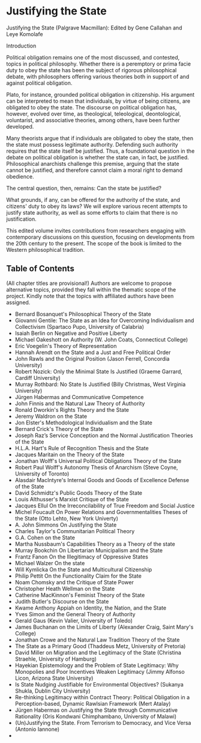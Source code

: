 # Justifying the State

Justifying the State (Palgrave Macmillan): Edited by Gene Callahan and Leye Komolafe

Introduction

Political obligation remains one of the most discussed, and contested, topics in political philosophy. Whether there is
a peremptory or prima facie duty to obey the state has been the subject of rigorous philosophical debate, with
philosophers offering various theories both in support of and against political obligation. 
 
Plato, for instance, grounded political obligation in citizenship. His argument can be interpreted to mean that
individuals, by virtue of being citizens, are obligated to obey the state. The discourse on political obligation has,
however, evolved over time, as theological, teleological, deontological, voluntarist, and associative theories, among
others, have been further developed. 
 
Many theorists argue that if individuals are obligated to obey the state, then the state must possess legitimate
authority. Defending such authority requires that the state itself be justified. Thus, a foundational question in the
debate on political obligation is whether the state can, in fact, be justified. Philosophical anarchists challenge this
premise, arguing that the state cannot be justified, and therefore cannot claim a moral right to demand obedience. 

The central question, then, remains: Can the state be justified? 

What grounds, if any, can be offered for the authority of the state, and citizens' duty to obey its laws? We will
explore various recent attempts to justify state authority, as well as some efforts to claim that there is no
justification.

This edited volume invites contributions from researchers engaging with contemporary discussions on this question,
focusing on developments from the 20th century to the present. The scope of the book is limited to the Western
philosophical tradition. 


## Table of Contents

(All chapter titles are provisional!) Authors are welcome to propose alternative topics, provided they fall within the thematic scope of the project. Kindly note that the topics with affiliated authors have been assigned. 

- Bernard Bosanquet's Philosophical Theory of the State
- Giovanni Gentile: The State as an Idea for Overcoming Individualism and Collectivism (Spartaco Pupo, University of Calabria)
- Isaiah Berlin on Negative and Positive Liberty
- Michael Oakeshott on Authority (W. John Coats, Connecticut College)
- Eric Voegelin's Theory of Representation
- Hannah Arendt on the State and a Just and Free Political Order
- John Rawls and the Original Position (Jason Ferrell, Concordia University)
- Robert Nozick: Only the Minimal State Is Justified (Graeme Garrard, Cardiff University)
- Murray Rothbard: No State Is Justified (Billy Christmas, West Virginia University)
- Jürgen Habermas and Communicative Competence
- John Finnis and the Natural Law Theory of Authority 
- Ronald Dworkin's Rights Theory and the State
- Jeremy Waldron on the State
- Jon Elster's Methodological Individualism and the State
- Bernard Crick's Theory of the State
- Joseph Raz’s Service Conception and the Normal Justification Theories of the State
- H.L.A. Hart's Rule of Recognition Thesis and the State
- Jacques Maritain on the Theory of the State
- Jonathan Wolff's Universal Political Obligations Theory of the State
- Robert Paul Wolff's Autonomy Thesis of Anarchism (Steve Coyne, University of Toronto)
- Alasdair MacIntyre's Internal Goods and Goods of Excellence Defense of the State
- David Schmidtz's Public Goods Theory of the State
- Louis Althusser's Marxist Critique of the State
- Jacques Ellul On the Irreconcilability of True Freedom and Social Justice
- Michel Foucault On Power Relations and Governmentalities Theses of the State (Otto Lehto, New York Univerty)
- A. John Simmons On Justifying the State
- Charles Taylor's Communitarian Political Theory
- G.A. Cohen on the State
- Martha Nussbaum's Capabilities Theory as a Theory of the state
- Murray Bookchin On Libertarian Municipalism and the State
- Frantz Fanon On the Illegitimacy of Oppressive States
- Michael Walzer On the state
- Will Kymlicka On the State and Multicultural Citizenship
- Philip Pettit On the Functionality Claim for the State
- Noam Chomsky and the Critique of State Power
- Christopher Heath Wellman on the State
- Catherine MacKinnon's Feminist Theory of the State
- Judith Butler's Discourse on the State
- Kwame Anthony Appiah on Identity, the Nation, and the State
- Yves Simon and the General Theory of Authority 
- Gerald Gaus (Kevin Valier, University of Toledo)
- James Buchanan on the Limits of Liberty (Alexander Craig, Saint Mary's College)
- Jonathan Crowe and the Natural Law Tradition Theory of the State
- The State as a Primary Good (Thaddeus Metz, University of Pretoria)
- David Miller on Migration and the Legitimacy of the State (Christina Straehle, University of Hamburg)
- Hayekian Epistemology and the Problem of State Legitimacy: Why Monopolies and Poor Incentives Weaken Legitimacy (Jimmy Alfonso Licon, Arizona State University)
- Is State Nudging Justifiable for Environmental Objectives? (Sukanya Shukla, Dublin City University)
- Re-thinking Legitimacy within Contract Theory: Political Obligation in a Perception-based, Dynamic Rawlsian Framework (Mert Atalay)
- Jürgen Habermas on Justifying the State through Communicative Rationality (Oris Kondwani Chimphambano, University of Malawi)
- (Un)Justifying the State. From Terrorism to Democracy, and Vice Versa (Antonio Iannone)
- 
